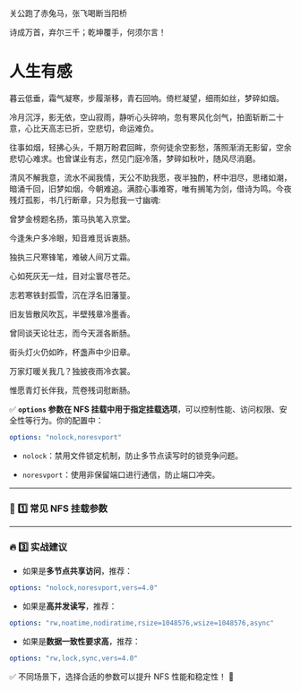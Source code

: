 



关公跑了赤兔马，张飞喝断当阳桥



诗成万首，弃尔三千；乾坤覆手，何须尔言！

# 人生有感

暮云低垂，霜气凝寒，步履渐移，青石回响。倚栏凝望，细雨如丝，梦碎如烟。

  

冷月沉浮，影无依，空山寂雨，静听心头碎响，忽有寒风化剑气，拍面斩断二十意，心比天高志已折，空悲切，命运难负。

  

往事如烟，轻拂心头，千期万盼君回眸，奈何徒余空影愁，落照渐消无影留，空余悲切心难求。也曾谋业有志，然见门庭冷落，梦碎如秋叶，随风尽消磨。

  

清风不解我意，流水不闻我情，天公不助我愿，夜半独酌，杯中泪尽，思绪如潮，暗涌千回，旧梦如烟，今朝难追。满腔心事难寄，唯有搁笔为剑，借诗为鸣。今夜残灯孤影，书几行断章，只为慰我一寸幽魂:

  

曾梦金榜题名扬，策马执笔入京堂。

今逢朱户多冷眼，知音难觅诉衷肠。

独执三尺寒锋笔，难破人间万丈霜。

心如死灰无一炷，目对尘寰尽苍茫。

志若寒铁封孤雪，沉在浮名旧藩篁。

旧友皆散风吹瓦，半壁残章冷墨香。

曾同谈天论壮志，而今天涯各断肠。

街头灯火仍如昨，杯盏声中少旧章。

万家灯暖关我几？独披夜雨冷衣裳。

惟愿青灯长伴我，荒卷残词慰断肠。








✅ **`options` 参数在 NFS 挂载中用于指定挂载选项**，可以控制性能、访问权限、安全性等行为。你的配置中：

```yaml
options: "nolock,noresvport"
```

- `nolock`：禁用文件锁定机制，防止多节点读写时的锁竞争问题。
    
- `noresvport`：使用非保留端口进行通信，防止端口冲突。
    

---

### 🎯 **1️⃣ 常见 NFS 挂载参数**


---

### 🔥 **3️⃣ 实战建议**

- 如果是**多节点共享访问**，推荐：
    

```yaml
options: "nolock,noresvport,vers=4.0"
```

- 如果是**高并发读写**，推荐：
    

```yaml
options: "rw,noatime,nodiratime,rsize=1048576,wsize=1048576,async"
```

- 如果是**数据一致性要求高**，推荐：
    

```yaml
options: "rw,lock,sync,vers=4.0"
```

✅ 不同场景下，选择合适的参数可以提升 NFS 性能和稳定性！ 🚀